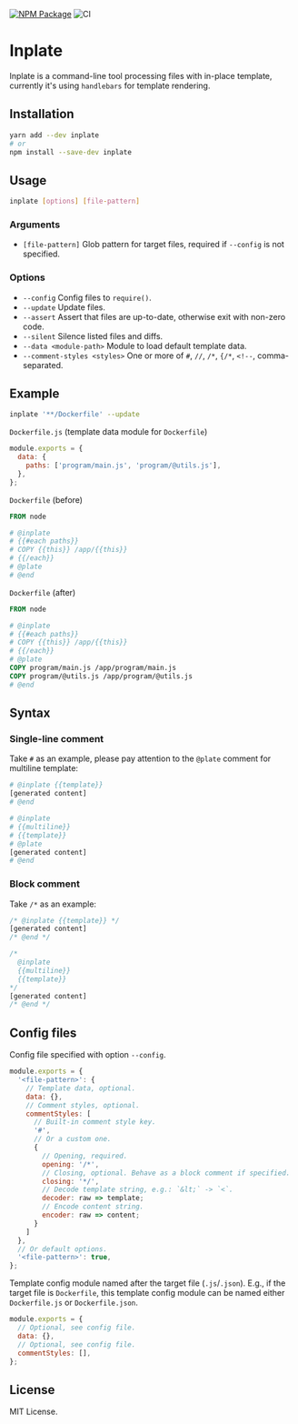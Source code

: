 [![NPM Package](https://badge.fury.io/js/inplate.svg)](https://www.npmjs.com/package/inplate)
![CI](https://github.com/makeflow/inplate/workflows/CI/badge.svg)

# Inplate

Inplate is a command-line tool processing files with in-place template, currently it's using `handlebars` for template rendering.

## Installation

```bash
yarn add --dev inplate
# or
npm install --save-dev inplate
```

## Usage

```bash
inplate [options] [file-pattern]
```

### Arguments

- `[file-pattern]`
  Glob pattern for target files, required if `--config` is not specified.

### Options

- `--config`
  Config files to `require()`.
- `--update`
  Update files.
- `--assert`
  Assert that files are up-to-date, otherwise exit with non-zero code.
- `--silent`
  Silence listed files and diffs.
- `--data <module-path>`
  Module to load default template data.
- `--comment-styles <styles>`
  One or more of `#`, `//`, `/*`, `{/*`, `<!--`, comma-separated.

## Example

```bash
inplate '**/Dockerfile' --update
```

`Dockerfile.js` (template data module for `Dockerfile`)

```js
module.exports = {
  data: {
    paths: ['program/main.js', 'program/@utils.js'],
  },
};
```

`Dockerfile` (before)

```dockerfile
FROM node

# @inplate
# {{#each paths}}
# COPY {{this}} /app/{{this}}
# {{/each}}
# @plate
# @end
```

`Dockerfile` (after)

```dockerfile
FROM node

# @inplate
# {{#each paths}}
# COPY {{this}} /app/{{this}}
# {{/each}}
# @plate
COPY program/main.js /app/program/main.js
COPY program/@utils.js /app/program/@utils.js
# @end
```

## Syntax

### Single-line comment

Take `#` as an example, please pay attention to the `@plate` comment for multiline template:

```bash
# @inplate {{template}}
[generated content]
# @end

# @inplate
# {{multiline}}
# {{template}}
# @plate
[generated content]
# @end
```

### Block comment

Take `/*` as an example:

```js
/* @inplate {{template}} */
[generated content]
/* @end */

/*
  @inplate
  {{multiline}}
  {{template}}
*/
[generated content]
/* @end */
```

## Config files

Config file specified with option `--config`.

```js
module.exports = {
  '<file-pattern>': {
    // Template data, optional.
    data: {},
    // Comment styles, optional.
    commentStyles: [
      // Built-in comment style key.
      '#',
      // Or a custom one.
      {
        // Opening, required.
        opening: '/*',
        // Closing, optional. Behave as a block comment if specified.
        closing: '*/',
        // Decode template string, e.g.: `&lt;` -> `<`.
        decoder: raw => template;
        // Encode content string.
        encoder: raw => content;
      }
    ]
  },
  // Or default options.
  '<file-pattern>': true,
};
```

Template config module named after the target file (`.js`/`.json`). E.g., if the target file is `Dockerfile`, this template config module can be named either `Dockerfile.js` or `Dockerfile.json`.

```js
module.exports = {
  // Optional, see config file.
  data: {},
  // Optional, see config file.
  commentStyles: [],
};
```

## License

MIT License.
